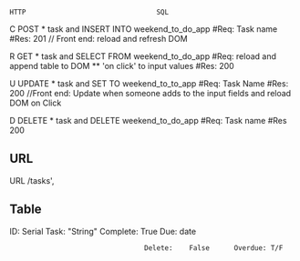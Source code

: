     HTTP                                SQL

C   POST  * task and INSERT INTO        weekend_to_do_app
#Req: Task name
#Res: 201
// Front end: reload and refresh DOM

R   GET   * task and SELECT FROM        weekend_to_do_app
#Req: reload and append table to DOM ** 'on click' to input values
#Res: 200

U   UPDATE * task and SET TO            weekend_to_to_app
#Req: Task Name
#Res: 200
//Front end: Update when someone adds to the input fields and reload DOM on Click

D   DELETE * task and DELETE            weekend_to_do_app
#Req: Task name
#Res 200


## URL
URL
/tasks',

## Table 
ID: Serial      Task: "String"       Complete:  True       Due: date

                                     Delete:    False      Overdue: T/F

